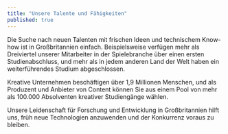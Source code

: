 ```yaml
---
title: "Unsere Talente und Fähigkeiten"
published: true
---
```


Die Suche nach neuen Talenten mit frischen Ideen und technischem Know-how ist in Großbritannien einfach. Beispielsweise verfügen mehr als Dreiviertel unserer Mitarbeiter in der Spielebranche über einen ersten Studienabschluss, und mehr als in jedem anderen Land der Welt haben ein weiterführendes Studium abgeschlossen.

Kreative Unternehmen beschäftigen über 1,9 Millionen Menschen, und als Produzent und Anbieter von Content können Sie aus einem Pool von mehr als 100.000 Absolventen kreativer Studiengänge wählen.

Unsere Leidenschaft für Forschung und Entwicklung in Großbritannien hilft uns, früh neue Technologien anzuwenden und der Konkurrenz voraus zu bleiben.
